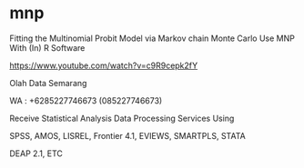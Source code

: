 # mnp
Fitting the Multinomial Probit Model via Markov chain Monte Carlo Use MNP With (In) R Software

https://www.youtube.com/watch?v=c9R9cepk2fY

Olah Data Semarang

WA : +6285227746673 (085227746673)

Receive Statistical Analysis Data Processing Services Using

SPSS, AMOS, LISREL, Frontier 4.1, EVIEWS, SMARTPLS, STATA

DEAP 2.1, ETC

